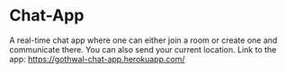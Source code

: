 # Chat-App
A real-time chat app where one can either join a room or create one and communicate there. You can also send your current location.
Link to the app: https://gothwal-chat-app.herokuapp.com/
